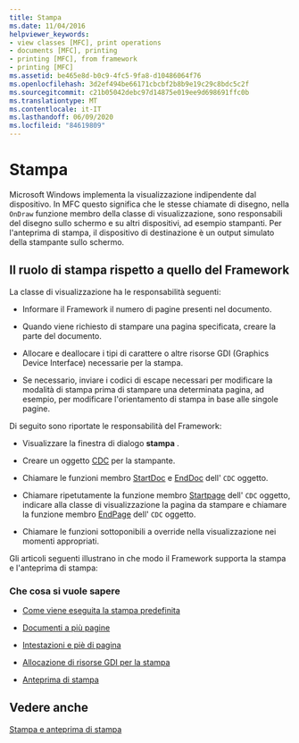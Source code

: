 ```yaml
---
title: Stampa
ms.date: 11/04/2016
helpviewer_keywords:
- view classes [MFC], print operations
- documents [MFC], printing
- printing [MFC], from framework
- printing [MFC]
ms.assetid: be465e8d-b0c9-4fc5-9fa8-d10486064f76
ms.openlocfilehash: 3d2ef494be66171cbcbf2b8b9e19c29c8bdc5c2f
ms.sourcegitcommit: c21b05042debc97d14875e019ee9d698691ffc0b
ms.translationtype: MT
ms.contentlocale: it-IT
ms.lasthandoff: 06/09/2020
ms.locfileid: "84619809"
---
```

# <a name="printing"></a>Stampa

Microsoft Windows implementa la visualizzazione indipendente dal dispositivo. In MFC questo significa che le stesse chiamate di disegno, nella `OnDraw` funzione membro della classe di visualizzazione, sono responsabili del disegno sullo schermo e su altri dispositivi, ad esempio stampanti. Per l'anteprima di stampa, il dispositivo di destinazione è un output simulato della stampante sullo schermo.

## <a name="your-role-in-printing-vs-the-frameworks-role"></a><a name="_core_your_role_in_printing_vs.._the_framework.92.s_role"></a>Il ruolo di stampa rispetto a quello del Framework

La classe di visualizzazione ha le responsabilità seguenti:

- Informare il Framework il numero di pagine presenti nel documento.

- Quando viene richiesto di stampare una pagina specificata, creare la parte del documento.

- Allocare e deallocare i tipi di carattere o altre risorse GDI (Graphics Device Interface) necessarie per la stampa.

- Se necessario, inviare i codici di escape necessari per modificare la modalità di stampa prima di stampare una determinata pagina, ad esempio, per modificare l'orientamento di stampa in base alle singole pagine.

Di seguito sono riportate le responsabilità del Framework:

- Visualizzare la finestra di dialogo **stampa** .

- Creare un oggetto [CDC](reference/cdc-class.md) per la stampante.

- Chiamare le funzioni membro [StartDoc](reference/cdc-class.md#startdoc) e [EndDoc](reference/cdc-class.md#enddoc) dell' `CDC` oggetto.

- Chiamare ripetutamente la funzione membro [Startpage](reference/cdc-class.md#startpage) dell' `CDC` oggetto, indicare alla classe di visualizzazione la pagina da stampare e chiamare la funzione membro [EndPage](reference/cdc-class.md#endpage) dell' `CDC` oggetto.

- Chiamare le funzioni sottoponibili a override nella visualizzazione nei momenti appropriati.

Gli articoli seguenti illustrano in che modo il Framework supporta la stampa e l'anteprima di stampa:

### <a name="what-do-you-want-to-know-more-about"></a>Che cosa si vuole sapere

- [Come viene eseguita la stampa predefinita](how-default-printing-is-done.md)

- [Documenti a più pagine](multipage-documents.md)

- [Intestazioni e piè di pagina](headers-and-footers.md)

- [Allocazione di risorse GDI per la stampa](allocating-gdi-resources.md)

- [Anteprima di stampa](print-preview-architecture.md)

## <a name="see-also"></a>Vedere anche

[Stampa e anteprima di stampa](printing-and-print-preview.md)
